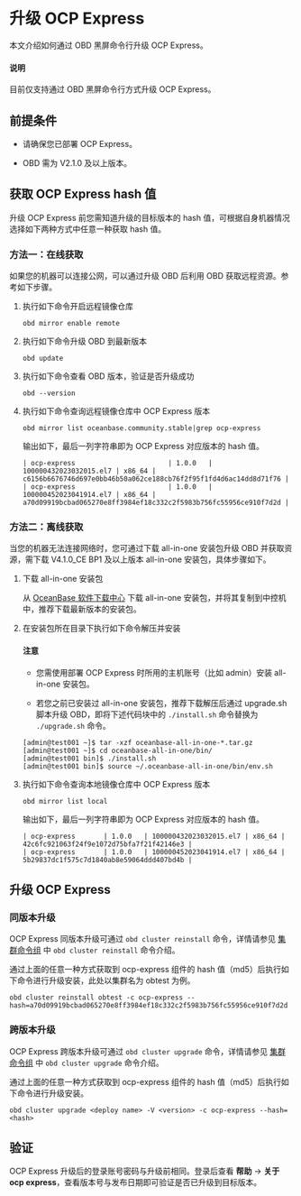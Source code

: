 # 升级 OCP Express

本文介绍如何通过 OBD 黑屏命令行升级 OCP Express。

<main id="notice" type='explain'>
  <h4>说明</h4>
  <p>目前仅支持通过 OBD 黑屏命令行方式升级 OCP Express。</p>
</main>

## 前提条件

* 请确保您已部署 OCP Express。

* OBD 需为 V2.1.0 及以上版本。

## 获取 OCP Express hash 值

升级 OCP Express 前您需知道升级的目标版本的 hash 值，可根据自身机器情况选择如下两种方式中任意一种获取 hash 值。

### 方法一：在线获取

如果您的机器可以连接公网，可以通过升级 OBD 后利用 OBD 获取远程资源。参考如下步骤。

1. 执行如下命令开启远程镜像仓库

   ```shell
   obd mirror enable remote
   ```

2. 执行如下命令升级 OBD 到最新版本

   ```shell
   obd update
   ```

3. 执行如下命令查看 OBD 版本，验证是否升级成功

   ```shell
   obd --version
   ```

4. 执行如下命令查询远程镜像仓库中 OCP Express 版本

   ```shell
   obd mirror list oceanbase.community.stable|grep ocp-express
   ```

   输出如下，最后一列字符串即为 OCP Express 对应版本的 hash 值。

   ```shell
   | ocp-express                       | 1.0.0   | 100000432023032015.el7 | x86_64 | c6156b6676746d697e0bb46b50a062ce188cb76f2f95f1fd4d6ac14dd8d71f76 |
   | ocp-express                       | 1.0.0   | 100000452023041914.el7 | x86_64 | a70d09919bcbad065270e8ff3984ef18c332c2f5983b756fc55956ce910f7d2d |
   ```

### 方法二：离线获取

当您的机器无法连接网络时，您可通过下载 all-in-one 安装包升级 OBD 并获取资源，需下载 V4.1.0_CE BP1 及以上版本 all-in-one 安装包，具体步骤如下。

1. 下载 all-in-one 安装包

   从 [OceanBase 软件下载中心](https://www.oceanbase.com/softwarecenter) 下载 all-in-one 安装包，并将其复制到中控机中，推荐下载最新版本的安装包。

2. 在安装包所在目录下执行如下命令解压并安装

   <main id="notice" type='notice'>
     <h4>注意</h4>
     <ul>
     <li>
     <p>您需使用部署 OCP Express 时所用的主机账号（比如 admin）安装 all-in-one 安装包。</p>
     </li>
     <li>
     <p>若您之前已安装过 all-in-one 安装包，推荐下载解压后通过 upgrade.sh 脚本升级 OBD，即将下述代码块中的 <code>./install.sh</code> 命令替换为 <code>./upgrade.sh</code> 命令。</p>
     </li>
     </ul>
   </main>

   ```shell
   [admin@test001 ~]$ tar -xzf oceanbase-all-in-one-*.tar.gz
   [admin@test001 ~]$ cd oceanbase-all-in-one/bin/
   [admin@test001 bin]$ ./install.sh
   [admin@test001 bin]$ source ~/.oceanbase-all-in-one/bin/env.sh
   ```

3. 执行如下命令查询本地镜像仓库中 OCP Express 版本

   ```shell
   obd mirror list local
   ```

   输出如下，最后一列字符串即为 OCP Express 对应版本的 hash 值。

   ```shell
   | ocp-express       | 1.0.0   | 100000432023032015.el7 | x86_64 | 42c6fc921063f24f9e1072d75bfa7f21f42146e3 |
   | ocp-express       | 1.0.0   | 100000452023041914.el7 | x86_64 | 5b29837dc1f575c7d1840ab8e59064ddd407bd4b |
   ```

## 升级 OCP Express

### 同版本升级

OCP Express 同版本升级可通过 `obd cluster reinstall` 命令，详情请参见 [集群命令组](../300.obd-command/100.cluster-command-groups.md) 中 `obd cluster reinstall` 命令介绍。

通过上面的任意一种方式获取到 ocp-express 组件的 hash 值（md5）后执行如下命令进行升级安装，此处以集群名为 obtest 为例。

```shell
obd cluster reinstall obtest -c ocp-express --hash=a70d09919bcbad065270e8ff3984ef18c332c2f5983b756fc55956ce910f7d2d
```

### 跨版本升级

OCP Express 跨版本升级可通过 `obd cluster upgrade` 命令，详情请参见 [集群命令组](../300.obd-command/100.cluster-command-groups.md) 中 `obd cluster upgrade` 命令介绍。

通过上面的任意一种方式获取到 ocp-express 组件的 hash 值（md5）后执行如下命令进行升级安装。

```shell
obd cluster upgrade <deploy name> -V <version> -c ocp-express --hash=<hash>
```

## 验证

OCP Express 升级后的登录账号密码与升级前相同。登录后查看 **帮助** -> **关于 ocp express**，查看版本号与发布日期即可验证是否已升级到目标版本。
